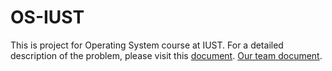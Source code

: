 # OS-IUST
This is project for Operating System course at IUST.
For a detailed description of the problem, please visit this [document](https://github.com/AmiraliFarazmand/xv6Project-OS-IUST/blob/master/OS_P1.pdf).
 <a href="https://github.com/AmiraliFarazmand/xv6Project-OS-IUST/blob/master/OS_project_PhseOne_amirali%20farazmanad-ehsan%20ahmadpoor%20(3).docx">Our team document</a>.
